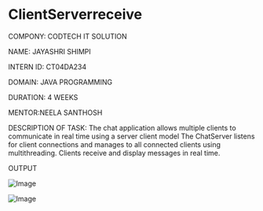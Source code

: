 # ClientServerreceive  

COMPONY: CODTECH IT SOLUTION

NAME: JAYASHRI SHIMPI

INTERN ID: CT04DA234

DOMAIN: JAVA PROGRAMMING

DURATION: 4 WEEKS

MENTOR:NEELA SANTHOSH

DESCRIPTION OF TASK: The chat application allows multiple clients to communicate in real time using a server client model
The ChatServer listens for client connections and manages to all connected clients using multithreading. Clients receive and display messages in real time.

OUTPUT

![Image](https://github.com/user-attachments/assets/9f839597-5d98-4c18-908f-0b432d9e5bf1)

![Image](https://github.com/user-attachments/assets/75e61b60-9ecb-438b-8b75-5bad70103592)


